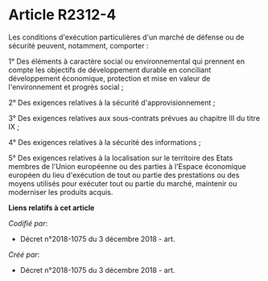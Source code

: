 # Article R2312-4

Les conditions d'exécution particulières d'un marché de défense ou de sécurité peuvent, notamment, comporter : 

1° Des éléments à caractère social ou environnemental qui prennent en compte les objectifs de développement durable en
conciliant développement économique, protection et mise en valeur de l'environnement et progrès social ; 

2° Des exigences relatives à la sécurité d'approvisionnement ; 

3° Des exigences relatives aux sous-contrats prévues au chapitre III du titre IX ; 

4° Des exigences relatives à la sécurité des informations ; 

5° Des exigences relatives à la localisation sur le territoire des Etats membres de l'Union européenne ou des parties à
l'Espace économique européen du lieu d'exécution de tout ou partie des prestations ou des moyens utilisés pour exécuter tout
ou partie du marché, maintenir ou moderniser les produits acquis.

**Liens relatifs à cet article**

_Codifié par_:

  - Décret n°2018-1075 du 3 décembre 2018 - art.

_Créé par_:

  - Décret n°2018-1075 du 3 décembre 2018 - art.
